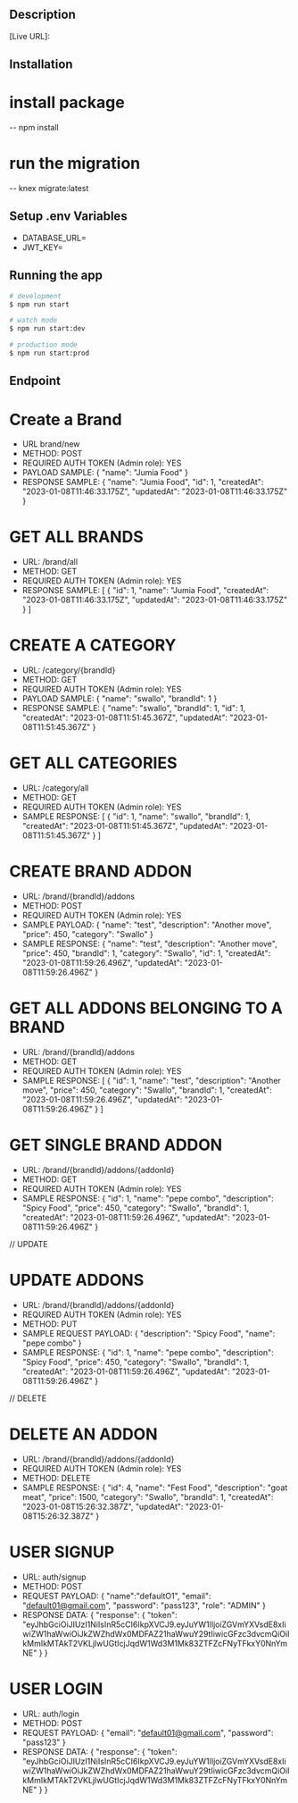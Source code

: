 

## Description

[Live URL]: 

## Installation

# install package 
-- npm install

# run the migration
-- knex migrate:latest 



## Setup .env Variables
- DATABASE_URL=
- JWT_KEY=

## Running the app

```bash
# development
$ npm run start

# watch mode
$ npm run start:dev

# production mode
$ npm run start:prod
```



## Endpoint 

# Create a Brand
 - URL brand/new
 - METHOD: POST
 - REQUIRED AUTH TOKEN (Admin role): YES
 - PAYLOAD SAMPLE: {
    "name": "Jumia Food"
    }
- RESPONSE SAMPLE: {
  "name": "Jumia Food",
  "id": 1,
  "createdAt": "2023-01-08T11:46:33.175Z",
  "updatedAt": "2023-01-08T11:46:33.175Z"
}

# GET ALL BRANDS
- URL: /brand/all
- METHOD: GET
- REQUIRED AUTH TOKEN (Admin role): YES
- RESPONSE SAMPLE: [
  {
    "id": 1,
    "name": "Jumia Food",
    "createdAt": "2023-01-08T11:46:33.175Z",
    "updatedAt": "2023-01-08T11:46:33.175Z"
  }
]

# CREATE A CATEGORY
- URL: /category/{brandId}
- METHOD: GET
- REQUIRED AUTH TOKEN (Admin role): YES
- PAYLOAD SAMPLE: {
  "name": "swallo",
  "brandId": 1
}
- RESPONSE SAMPLE: {
  "name": "swallo",
  "brandId": 1,
  "id": 1,
  "createdAt": "2023-01-08T11:51:45.367Z",
  "updatedAt": "2023-01-08T11:51:45.367Z"
}
# GET ALL CATEGORIES
- URL: /category/all
- METHOD: GET
- REQUIRED AUTH TOKEN (Admin role): YES
- SAMPLE RESPONSE: [
  {
    "id": 1,
    "name": "swallo",
    "brandId": 1,
    "createdAt": "2023-01-08T11:51:45.367Z",
    "updatedAt": "2023-01-08T11:51:45.367Z"
  }
]

# CREATE BRAND ADDON
- URL: /brand/{brandId}/addons
- METHOD: POST
- REQUIRED AUTH TOKEN (Admin role): YES
- SAMPLE PAYLOAD: {
  "name": "test",
  "description": "Another move",
  "price": 450,
  "category": "Swallo"
}
- SAMPLE RESPONSE: {
  "name": "test",
  "description": "Another move",
  "price": 450,
  "brandId": 1,
  "category": "Swallo",
  "id": 1,
  "createdAt": "2023-01-08T11:59:26.496Z",
  "updatedAt": "2023-01-08T11:59:26.496Z"
}

# GET ALL ADDONS BELONGING TO A BRAND
- URL:  /brand/{brandId}/addons
- METHOD: GET
- REQUIRED AUTH TOKEN (Admin role): YES
- SAMPLE RESPONSE: [
  {
    "id": 1,
    "name": "test",
    "description": "Another move",
    "price": 450,
    "category": "Swallo",
    "brandId": 1,
    "createdAt": "2023-01-08T11:59:26.496Z",
    "updatedAt": "2023-01-08T11:59:26.496Z"
  }
]

# GET SINGLE BRAND ADDON
- URL: /brand/{brandId}/addons/{addonId}
- METHOD: GET
- REQUIRED AUTH TOKEN (Admin role): YES
- SAMPLE RESPONSE: {
  "id": 1,
  "name": "pepe combo",
  "description": "Spicy Food",
  "price": 450,
  "category": "Swallo",
  "brandId": 1,
  "createdAt": "2023-01-08T11:59:26.496Z",
  "updatedAt": "2023-01-08T11:59:26.496Z"
}

// UPDATE
# UPDATE ADDONS
-  URL: /brand/{brandId}/addons/{addonId}
- REQUIRED AUTH TOKEN (Admin role): YES
- METHOD: PUT
- SAMPLE REQUEST PAYLOAD: {
  "description": "Spicy Food",
  "name": "pepe combo"
}
- SAMPLE RESPONSE: {
  "id": 1,
  "name": "pepe combo",
  "description": "Spicy Food",
  "price": 450,
  "category": "Swallo",
  "brandId": 1,
  "createdAt": "2023-01-08T11:59:26.496Z",
  "updatedAt": "2023-01-08T11:59:26.496Z"
}


// DELETE 

# DELETE AN ADDON
- URL: /brand/{brandId}/addons/{addonId}
- REQUIRED AUTH TOKEN (Admin role): YES
- METHOD: DELETE
- SAMPLE RESPONSE: {
  "id": 4,
  "name": "Fest Food",
  "description": "goat meat",
  "price": 1500,
  "category": "Swallo",
  "brandId": 1,
  "createdAt": "2023-01-08T15:26:32.387Z",
  "updatedAt": "2023-01-08T15:26:32.387Z"
} 

# USER SIGNUP 
- URL: auth/signup
- METHOD: POST
- REQUEST PAYLOAD: {
  "name":"defaultO1",
  "email": "default01@gmail.com",
  "password": "pass123",
  "role": "ADMIN"
}
- RESPONSE DATA: {
  "response": {
    "token": "eyJhbGciOiJIUzI1NiIsInR5cCI6IkpXVCJ9.eyJuYW1lIjoiZGVmYXVsdE8xIiwiZW1haWwiOiJkZWZhdWx0MDFAZ21haWwuY29tIiwicGFzc3dvcmQiOiIkMmIkMTAkT2VKLjlwUGtIcjJqdW1Wd3M1Mk83ZTFZcFNyTFkxY0NnYmNE"
  }
}

# USER LOGIN
- URL: auth/login
- METHOD: POST
- REQUEST PAYLOAD: {
  "email": "default01@gmail.com",
  "password": "pass123"
}
- RESPONSE DATA:  {
  "response": {
    "token": "eyJhbGciOiJIUzI1NiIsInR5cCI6IkpXVCJ9.eyJuYW1lIjoiZGVmYXVsdE8xIiwiZW1haWwiOiJkZWZhdWx0MDFAZ21haWwuY29tIiwicGFzc3dvcmQiOiIkMmIkMTAkT2VKLjlwUGtIcjJqdW1Wd3M1Mk83ZTFZcFNyTFkxY0NnYmNE"
  }
}
